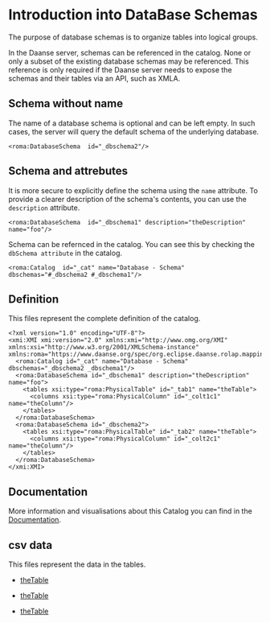 # Introduction into DataBase Schemas

The purpose of database schemas is to organize tables into logical groups.

In the Daanse server, schemas can be referenced in the catalog. None or only a subset of the existing database schemas may be referenced. This reference is only required if the Daanse server needs to expose the schemas and their tables via an API, such as XMLA.


## Schema without name

The name of a database schema is optional and can be left empty. In such cases, the server will query the default schema of the underlying database.


```xmi
<roma:DatabaseSchema  id="_dbschema2"/>

```

## Schema and attrebutes

It is more secure to explicitly define the schema using the `name` attribute. To provide a clearer description of the schema's contents, you can use the `description` attribute.


```xmi
<roma:DatabaseSchema  id="_dbschema1" description="theDescription" name="foo"/>

```

Schema can be refernced in the catalog. You can see this by checking the `dbSchema attribute` in the catalog.

```xmi
<roma:Catalog  id="_cat" name="Database - Schema" dbschemas="#_dbschema2 #_dbschema1"/>

```


## Definition

This files represent the complete definition of the catalog.

```xmi
<?xml version="1.0" encoding="UTF-8"?>
<xmi:XMI xmi:version="2.0" xmlns:xmi="http://www.omg.org/XMI" xmlns:xsi="http://www.w3.org/2001/XMLSchema-instance" xmlns:roma="https://www.daanse.org/spec/org.eclipse.daanse.rolap.mapping">
  <roma:Catalog id="_cat" name="Database - Schema" dbschemas="_dbschema2 _dbschema1"/>
  <roma:DatabaseSchema id="_dbschema1" description="theDescription" name="foo">
    <tables xsi:type="roma:PhysicalTable" id="_tab1" name="theTable">
      <columns xsi:type="roma:PhysicalColumn" id="_colt1c1" name="theColumn"/>
    </tables>
  </roma:DatabaseSchema>
  <roma:DatabaseSchema id="_dbschema2">
    <tables xsi:type="roma:PhysicalTable" id="_tab2" name="theTable">
      <columns xsi:type="roma:PhysicalColumn" id="_colt2c1" name="theColumn"/>
    </tables>
  </roma:DatabaseSchema>
</xmi:XMI>

```
## Documentation

More information and visualisations about this Catalog you can find in the [Documentation](./DOCUMENTATION.MD).

## csv data


This files represent the data in the tables.

- [theTable](./data/theTable.csv)

- [theTable](./data/theTable.csv)

- [theTable](./data/theTable.csv)

